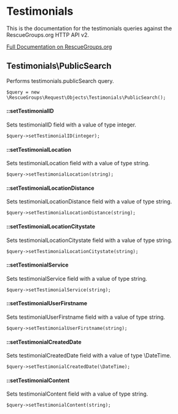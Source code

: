 # Testimonials

This is the documentation for the testimonials queries against the RescueGroups.org HTTP API v2.

[Full Documentation on RescueGroups.org](https://userguide.rescuegroups.org/display/APIDG/Object+definitions#Objectdefinitions-testimonials)

## Testimonials\PublicSearch

Performs testimonials.publicSearch query.

    $query = new \RescueGroups\Request\Objects\Testimonials\PublicSearch();

#### ::setTestimonialID

Sets testimonialID field with a value of type integer.

    $query->setTestimonialID(integer);

#### ::setTestimonialLocation

Sets testimonialLocation field with a value of type string.

    $query->setTestimonialLocation(string);

#### ::setTestimonialLocationDistance

Sets testimonialLocationDistance field with a value of type string.

    $query->setTestimonialLocationDistance(string);

#### ::setTestimonialLocationCitystate

Sets testimonialLocationCitystate field with a value of type string.

    $query->setTestimonialLocationCitystate(string);

#### ::setTestimonialService

Sets testimonialService field with a value of type string.

    $query->setTestimonialService(string);

#### ::setTestimonialUserFirstname

Sets testimonialUserFirstname field with a value of type string.

    $query->setTestimonialUserFirstname(string);

#### ::setTestimonialCreatedDate

Sets testimonialCreatedDate field with a value of type \DateTime.

    $query->setTestimonialCreatedDate(\DateTime);

#### ::setTestimonialContent

Sets testimonialContent field with a value of type string.

    $query->setTestimonialContent(string);





